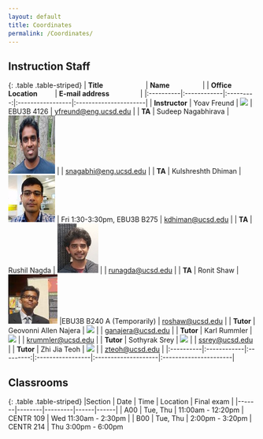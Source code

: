 ```yaml
---
layout: default
title: Coordinates
permalink: /Coordinates/
---
```



## Instruction Staff ##

{: .table .table-striped}
| **Title**  &nbsp;&nbsp;&nbsp;&nbsp;&nbsp;&nbsp;&nbsp;&nbsp;&nbsp;&nbsp;&nbsp;&nbsp;&nbsp;&nbsp;&nbsp;&nbsp;&nbsp;&nbsp;&nbsp;&nbsp;  |  **Name**  &nbsp;&nbsp;&nbsp;&nbsp;&nbsp;&nbsp;&nbsp;&nbsp;&nbsp;&nbsp;&nbsp;&nbsp;&nbsp;&nbsp;&nbsp; |        | **Office Location** &nbsp;&nbsp;&nbsp;&nbsp;&nbsp;&nbsp;&nbsp; | **E-mail address** &nbsp;&nbsp;&nbsp;&nbsp;&nbsp;&nbsp;&nbsp;&nbsp;&nbsp;&nbsp;&nbsp;&nbsp;&nbsp;&nbsp; |
|:----------|:------------|:---------:|:-----------------|:----------------------|
|  **Instructor**	| Yoav Freund		| ![](/images/2010yoav2.png) | EBU3B 4126	|  yfreund@eng.ucsd.edu 	|
| **TA**		| Sudeep Nagabhirava	| ![](/images/Sudeep.jpg)	|  	| snagabhi@eng.ucsd.edu	|
| **TA**		| Kulshreshth Dhiman	| ![](/images/kdhiman.jpg)	| Fri 1:30-3:30pm, EBU3B B275 	| kdhiman@ucsd.edu	|
| **TA**		| Rushil Nagda		| ![](/images/runagda.jpg)	|  	| runagda@ucsd.edu	|
| **TA**		| Ronit Shaw		| ![](/images/roshaw.jpg)	|EBU3B B240 A  (Temporarily)	| roshaw@ucsd.edu	|
| **Tutor**		| Geovonni Allen Najera	| ![](/images/ganajera.jpg)	|  	| ganajera@ucsd.edu	|
| **Tutor**		| Karl Rummler		| ![](/images/krummler.jpg)	| 	| krummler@ucsd.edu	|
| **Tutor**		| Sothyrak Srey 	| ![](/images/ssrey.jpg)	| 	| ssrey@ucsd.edu	|
| **Tutor**		| Zhi Jia Teoh		| ![](/images/zteoh.jpg)	| 	| zteoh@ucsd.edu	|
|:----------|:------------|:---------:|:-----------------|:--------------------|:----------------------|

## Classrooms ##

{: .table .table-striped}
|Section | Date | Time | Location | Final exam |
|-------|--------|---------|------|------|
| A00 | Tue, Thu | 11:00am - 12:20pm | CENTR 109 | Wed 11:30am - 2:30pm |
| B00 | Tue, Thu | 2:00pm - 3:20pm | CENTR 214 | Thu 3:00pm - 6:00pm
